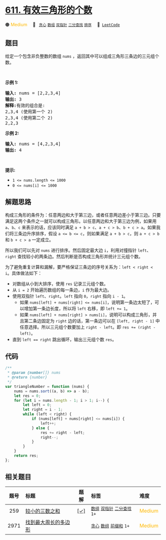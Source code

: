 # [611. 有效三角形的个数](https://leetcode.com/problems/valid-triangle-number)

🟠 <font color=#ffb800>Medium</font>&emsp; 🔖&ensp; [`贪心`](/tag/greedy.md) [`数组`](/tag/array.md) [`双指针`](/tag/two-pointers.md) [`二分查找`](/tag/binary-search.md) [`排序`](/tag/sorting.md)&emsp; 🔗&ensp;[`LeetCode`](https://leetcode.com/problems/valid-triangle-number)

## 题目

<p>给定一个包含非负整数的数组&nbsp;<code>nums</code> ，返回其中可以组成三角形三条边的三元组个数。</p>

<p>&nbsp;</p>

<p><strong>示例 1:</strong></p>

<pre>
<strong>输入:</strong> nums = [2,2,3,4]
<strong>输出:</strong> 3
<strong>解释:</strong>有效的组合是: 
2,3,4 (使用第一个 2)
2,3,4 (使用第二个 2)
2,2,3
</pre>

<p><strong>示例 2:</strong></p>

<pre>
<strong>输入:</strong> nums = [4,2,3,4]
<strong>输出:</strong> 4</pre>

<p>&nbsp;</p>

<p><strong>提示:</strong></p>

<ul>
	<li><code>1 &lt;= nums.length &lt;= 1000</code></li>
	<li><code>0 &lt;= nums[i] &lt;= 1000</code></li>
</ul>


## 解题思路

构成三角形的条件为：任意两边和大于第三边，或者任意两边差小于第三边。只要满足这两个条件之一就可以构成三角形。以任意两边和大于第三边为例，如果用 `a`、`b`、`c` 来表示的话，应该同时满足 `a + b > c`、`a + c > b`、`b + c > a`。如果我们将三条边升序排序，假设 `a <= b <= c`，则如果满足 `a + b > c`，则 `a + c > b` 和 `b + c > a` 一定成立。

所以我们可以先对 `nums` 进行排序。然后固定最大边 `i`，利用对撞指针 `left`、`right` 查找较小的两条边。然后判断是否构成三角形并统计三元组个数。

为了避免重复计算和漏解，要严格保证三条边的序号关系为：`left < right < i`。具体做法如下：

- 对数组从小到大排序，使用 `res` 记录三元组个数。
- 从 `i = 2` 开始遍历数组的每一条边，`i` 作为最大边。
- 使用双指针 `left`、`right`。`left` 指向 `0`，`right` 指向 `i - 1`。
  - 如果 `nums[left] + nums[right] <= nums[i]`，说明第一条边太短了，可以增加第一条边长度，所以将 `left` 右移，即 `left += 1`。
  - 如果 `nums[left] + nums[right] > nums[i]`，说明可以构成三角形，并且第二条边固定为 `right` 边的话，第一条边可以在 `[left, right - 1]` 中任意选择。所以三元组个数要加上 `right - left`。即 `res += (right - left)`。
- 直到 `left == right` 跳出循环，输出三元组个数 `res`。

## 代码

```javascript
/**
 * @param {number[]} nums
 * @return {number}
 */
var triangleNumber = function (nums) {
	nums = nums.sort((a, b) => a - b);
	let res = 0;
	for (let i = nums.length - 1; i > 1; i--) {
		let left = 0;
		let right = i - 1;
		while (left < right) {
			if (nums[left] + nums[right] <= nums[i]) {
				left++;
			} else {
				res += right - left;
				right--;
			}
		}
	}
	return res;
};
```

## 相关题目

<!-- prettier-ignore -->
| 题号 | 标题 | 题解 | 标签 | 难度 |
| :------: | :------ | :------: | :------ | :------ |
| 259 | [较小的三数之和](https://leetcode.com/problems/3sum-smaller) | [[✓]](/problem/0259.md) |  [`数组`](/tag/array.md) [`双指针`](/tag/two-pointers.md) [`二分查找`](/tag/binary-search.md) `1+` | <font color=#ffb800>Medium</font> |
| 2971 | [找到最大周长的多边形](https://leetcode.com/problems/find-polygon-with-the-largest-perimeter) |  |  [`贪心`](/tag/greedy.md) [`数组`](/tag/array.md) [`前缀和`](/tag/prefix-sum.md) `1+` | <font color=#ffb800>Medium</font> |
